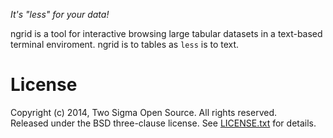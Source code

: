 _It's "less" for your data!_

ngrid is a tool for interactive browsing large tabular datasets in a 
text-based terminal enviroment.  ngrid is to tables as `less` is to text.

License
=======

Copyright (c) 2014, Two Sigma Open Source.  All rights reserved.  
Released under the BSD three-clause license.  See [LICENSE.txt](LICENSE.txt) for details.

